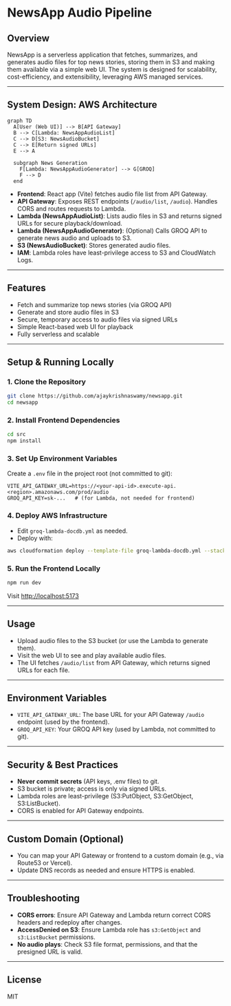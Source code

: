 # NewsApp Audio Pipeline

## Overview
NewsApp is a serverless application that fetches, summarizes, and generates audio files for top news stories, storing them in S3 and making them available via a simple web UI. The system is designed for scalability, cost-efficiency, and extensibility, leveraging AWS managed services.

---

## System Design: AWS Architecture

```mermaid
graph TD
  A[User (Web UI)] --> B[API Gateway]
  B --> C[Lambda: NewsAppAudioList]
  C --> D[S3: NewsAudioBucket]
  C --> E[Return signed URLs]
  E --> A

  subgraph News Generation
    F[Lambda: NewsAppAudioGenerator] --> G[GROQ]
    F --> D
  end
```

- **Frontend**: React app (Vite) fetches audio file list from API Gateway.
- **API Gateway**: Exposes REST endpoints (`/audio/list`, `/audio`). Handles CORS and routes requests to Lambda.
- **Lambda (NewsAppAudioList)**: Lists audio files in S3 and returns signed URLs for secure playback/download.
- **Lambda (NewsAppAudioGenerator)**: (Optional) Calls GROQ API to generate news audio and uploads to S3.
- **S3 (NewsAudioBucket)**: Stores generated audio files.
- **IAM**: Lambda roles have least-privilege access to S3 and CloudWatch Logs.

---

## Features
- Fetch and summarize top news stories (via GROQ API)
- Generate and store audio files in S3
- Secure, temporary access to audio files via signed URLs
- Simple React-based web UI for playback
- Fully serverless and scalable

---

## Setup & Running Locally

### 1. **Clone the Repository**
```sh
git clone https://github.com/ajaykrishnaswamy/newsapp.git
cd newsapp
```

### 2. **Install Frontend Dependencies**
```sh
cd src
npm install
```

### 3. **Set Up Environment Variables**
Create a `.env` file in the project root (not committed to git):
```
VITE_API_GATEWAY_URL=https://<your-api-id>.execute-api.<region>.amazonaws.com/prod/audio
GROQ_API_KEY=sk-...   # (for Lambda, not needed for frontend)
```

### 4. **Deploy AWS Infrastructure**
- Edit `groq-lambda-docdb.yml` as needed.
- Deploy with:
```sh
aws cloudformation deploy --template-file groq-lambda-docdb.yml --stack-name newsapp-audio-stack --capabilities CAPABILITY_NAMED_IAM
```

### 5. **Run the Frontend Locally**
```sh
npm run dev
```
Visit [http://localhost:5173](http://localhost:5173)

---

## Usage
- Upload audio files to the S3 bucket (or use the Lambda to generate them).
- Visit the web UI to see and play available audio files.
- The UI fetches `/audio/list` from API Gateway, which returns signed URLs for each file.

---

## Environment Variables
- `VITE_API_GATEWAY_URL`: The base URL for your API Gateway `/audio` endpoint (used by the frontend).
- `GROQ_API_KEY`: Your GROQ API key (used by Lambda, not committed to git).

---

## Security & Best Practices
- **Never commit secrets** (API keys, .env files) to git.
- S3 bucket is private; access is only via signed URLs.
- Lambda roles are least-privilege (S3:PutObject, S3:GetObject, S3:ListBucket).
- CORS is enabled for API Gateway endpoints.

---

## Custom Domain (Optional)
- You can map your API Gateway or frontend to a custom domain (e.g., via Route53 or Vercel).
- Update DNS records as needed and ensure HTTPS is enabled.

---

## Troubleshooting
- **CORS errors**: Ensure API Gateway and Lambda return correct CORS headers and redeploy after changes.
- **AccessDenied on S3**: Ensure Lambda role has `s3:GetObject` and `s3:ListBucket` permissions.
- **No audio plays**: Check S3 file format, permissions, and that the presigned URL is valid.

---

## License
MIT
